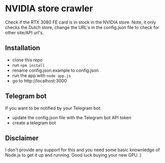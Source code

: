 # NVIDIA store crawler

Check if the RTX 3080 FE card is in stock in the NVIDIA store. Note, it only checks the Dutch store, change the URL's in the config.json file to check for other site/API url's.

## Installation

- clone this repo
- run `npm install`
- rename config.json.example to config.json
- run the app with `node app.js`
- go to http://localhost:3000

## Telegram bot

If you want to be notified by your Telegram bot:
- update the config.json file with the Telegram bot API token
- create a telegram bot

## Disclaimer

I don't provide any support for this and you need some basic knownledge of Node.js to get it up and running. Good luck buying your new GPU :)
